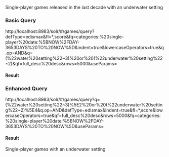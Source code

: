 Single-player games released in the last decade with an underwater setting

### Basic Query 
http://localhost:8983/solr/#/games/query?defType=edismax&fl=*,score&fq=categories:%20single-player%20date:%5BNOW%2FDAY-3653DAYS%20TO%20NOW%5D&indent=true&lowercaseOperators=true&q.op=AND&q=(%22water%20setting%22~3)%20or%20(%22underwater%20setting%22~2)&qf=full_desc%20desc&rows=5000&useParams=

#### Result

### Enhanced Query 
http://localhost:8983/solr/#/games/query?q=(%22water%20setting%22~3)%5E2%20or%20(%22underwater%20setting%22~2)%5E4&q.op=AND&defType=edismax&indent=true&fl=*,score&lowercaseOperators=true&qf=full_desc%20desc&rows=5000&fq=categories:%20single-player%20date:%5BNOW%2FDAY-3653DAYS%20TO%20NOW%5D&useParams=


#### Result

Single-player games with an underwater setting
